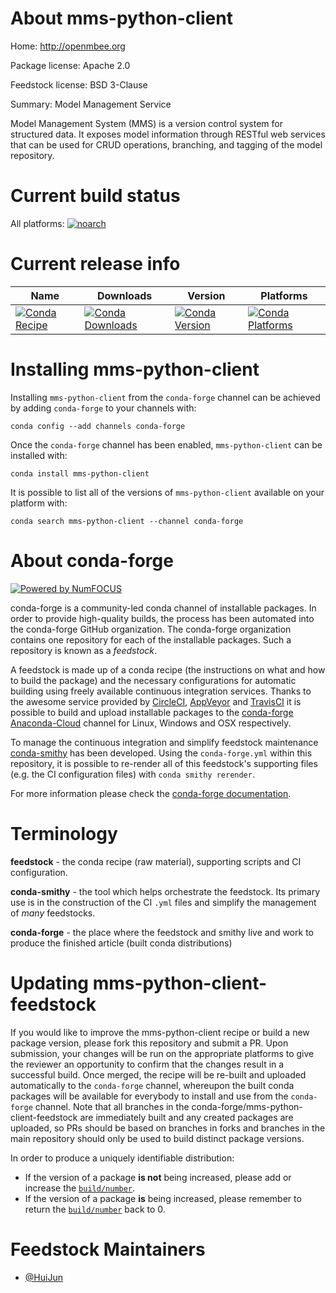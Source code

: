 <!--
# -*- mode: jinja -*-
-->

About mms-python-client
=======================

Home: http://openmbee.org

Package license: Apache 2.0

Feedstock license: BSD 3-Clause

Summary: Model Management Service

Model Management System (MMS) is a version control system for structured data. It exposes model information through RESTful web services that can be used for CRUD operations, branching, and tagging of the model repository.

Current build status
====================

All platforms:
[![noarch](https://img.shields.io/circleci/project/github/conda-forge/mms-python-client-feedstock/master.svg?label=noarch)](https://circleci.com/gh/conda-forge/mms-python-client-feedstock)

Current release info
====================

| Name | Downloads | Version | Platforms |
| --- | --- | --- | --- |
| [![Conda Recipe](https://img.shields.io/badge/recipe-mms--python--client-green.svg)](https://anaconda.org/conda-forge/mms-python-client) | [![Conda Downloads](https://img.shields.io/conda/dn/conda-forge/mms-python-client.svg)](https://anaconda.org/conda-forge/mms-python-client) | [![Conda Version](https://img.shields.io/conda/vn/conda-forge/mms-python-client.svg)](https://anaconda.org/conda-forge/mms-python-client) | [![Conda Platforms](https://img.shields.io/conda/pn/conda-forge/mms-python-client.svg)](https://anaconda.org/conda-forge/mms-python-client) |

Installing mms-python-client
============================

Installing `mms-python-client` from the `conda-forge` channel can be achieved by adding `conda-forge` to your channels with:

```
conda config --add channels conda-forge
```

Once the `conda-forge` channel has been enabled, `mms-python-client` can be installed with:

```
conda install mms-python-client
```

It is possible to list all of the versions of `mms-python-client` available on your platform with:

```
conda search mms-python-client --channel conda-forge
```


About conda-forge
=================

[![Powered by NumFOCUS](https://img.shields.io/badge/powered%20by-NumFOCUS-orange.svg?style=flat&colorA=E1523D&colorB=007D8A)](http://numfocus.org)

conda-forge is a community-led conda channel of installable packages.
In order to provide high-quality builds, the process has been automated into the
conda-forge GitHub organization. The conda-forge organization contains one repository
for each of the installable packages. Such a repository is known as a *feedstock*.

A feedstock is made up of a conda recipe (the instructions on what and how to build
the package) and the necessary configurations for automatic building using freely
available continuous integration services. Thanks to the awesome service provided by
[CircleCI](https://circleci.com/), [AppVeyor](https://www.appveyor.com/)
and [TravisCI](https://travis-ci.org/) it is possible to build and upload installable
packages to the [conda-forge](https://anaconda.org/conda-forge)
[Anaconda-Cloud](https://anaconda.org/) channel for Linux, Windows and OSX respectively.

To manage the continuous integration and simplify feedstock maintenance
[conda-smithy](https://github.com/conda-forge/conda-smithy) has been developed.
Using the ``conda-forge.yml`` within this repository, it is possible to re-render all of
this feedstock's supporting files (e.g. the CI configuration files) with ``conda smithy rerender``.

For more information please check the [conda-forge documentation](https://conda-forge.org/docs/).

Terminology
===========

**feedstock** - the conda recipe (raw material), supporting scripts and CI configuration.

**conda-smithy** - the tool which helps orchestrate the feedstock.
                   Its primary use is in the construction of the CI ``.yml`` files
                   and simplify the management of *many* feedstocks.

**conda-forge** - the place where the feedstock and smithy live and work to
                  produce the finished article (built conda distributions)


Updating mms-python-client-feedstock
====================================

If you would like to improve the mms-python-client recipe or build a new
package version, please fork this repository and submit a PR. Upon submission,
your changes will be run on the appropriate platforms to give the reviewer an
opportunity to confirm that the changes result in a successful build. Once
merged, the recipe will be re-built and uploaded automatically to the
`conda-forge` channel, whereupon the built conda packages will be available for
everybody to install and use from the `conda-forge` channel.
Note that all branches in the conda-forge/mms-python-client-feedstock are
immediately built and any created packages are uploaded, so PRs should be based
on branches in forks and branches in the main repository should only be used to
build distinct package versions.

In order to produce a uniquely identifiable distribution:
 * If the version of a package **is not** being increased, please add or increase
   the [``build/number``](https://conda.io/docs/user-guide/tasks/build-packages/define-metadata.html#build-number-and-string).
 * If the version of a package **is** being increased, please remember to return
   the [``build/number``](https://conda.io/docs/user-guide/tasks/build-packages/define-metadata.html#build-number-and-string)
   back to 0.

Feedstock Maintainers
=====================

* [@HuiJun](https://github.com/HuiJun/)

